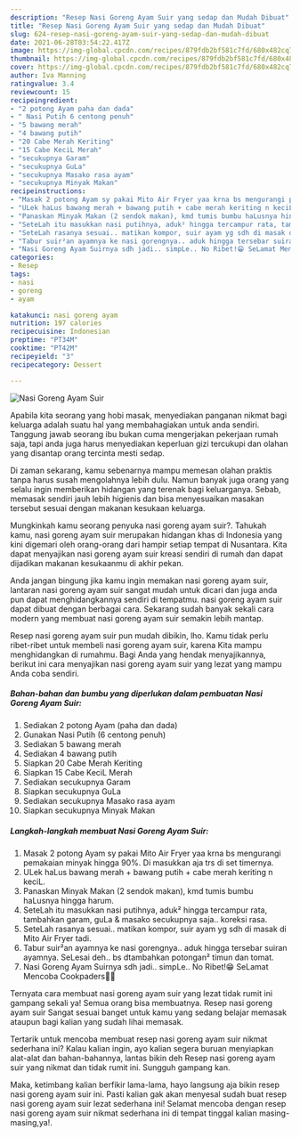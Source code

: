 ```yaml
---
description: "Resep Nasi Goreng Ayam Suir yang sedap dan Mudah Dibuat"
title: "Resep Nasi Goreng Ayam Suir yang sedap dan Mudah Dibuat"
slug: 624-resep-nasi-goreng-ayam-suir-yang-sedap-dan-mudah-dibuat
date: 2021-06-28T03:54:22.417Z
image: https://img-global.cpcdn.com/recipes/879fdb2bf581c7fd/680x482cq70/nasi-goreng-ayam-suir-foto-resep-utama.jpg
thumbnail: https://img-global.cpcdn.com/recipes/879fdb2bf581c7fd/680x482cq70/nasi-goreng-ayam-suir-foto-resep-utama.jpg
cover: https://img-global.cpcdn.com/recipes/879fdb2bf581c7fd/680x482cq70/nasi-goreng-ayam-suir-foto-resep-utama.jpg
author: Iva Manning
ratingvalue: 3.4
reviewcount: 15
recipeingredient:
- "2 potong Ayam paha dan dada"
- " Nasi Putih 6 centong penuh"
- "5 bawang merah"
- "4 bawang putih"
- "20 Cabe Merah Keriting"
- "15 Cabe KeciL Merah"
- "secukupnya Garam"
- "secukupnya GuLa"
- "secukupnya Masako rasa ayam"
- "secukupnya Minyak Makan"
recipeinstructions:
- "Masak 2 potong Ayam sy pakai Mito Air Fryer yaa krna bs mengurangi pemakaian minyak hingga 90%. Di masukkan aja trs di set timernya."
- "ULek haLus bawang merah + bawang putih + cabe merah keriting n keciL."
- "Panaskan Minyak Makan (2 sendok makan), kmd tumis bumbu haLusnya hingga harum."
- "SeteLah itu masukkan nasi putihnya, aduk² hingga tercampur rata, tambahkan garam, guLa &amp; masako secukupnya saja.. koreksi rasa."
- "SeteLah rasanya sesuai.. matikan kompor, suir ayam yg sdh di masak di Mito Air Fryer tadi."
- "Tabur suir²an ayamnya ke nasi gorengnya.. aduk hingga tersebar suiran ayamnya. SeLesai deh.. bs dtambahkan potongan² timun dan tomat."
- "Nasi Goreng Ayam Suirnya sdh jadi.. simpLe.. No Ribet!😁 SeLamat Mencoba Cookpaders🥰🤗"
categories:
- Resep
tags:
- nasi
- goreng
- ayam

katakunci: nasi goreng ayam 
nutrition: 197 calories
recipecuisine: Indonesian
preptime: "PT34M"
cooktime: "PT42M"
recipeyield: "3"
recipecategory: Dessert

---
```



![Nasi Goreng Ayam Suir](https://img-global.cpcdn.com/recipes/879fdb2bf581c7fd/680x482cq70/nasi-goreng-ayam-suir-foto-resep-utama.jpg)

Apabila kita seorang yang hobi masak, menyediakan panganan nikmat bagi keluarga adalah suatu hal yang membahagiakan untuk anda sendiri. Tanggung jawab seorang ibu bukan cuma mengerjakan pekerjaan rumah saja, tapi anda juga harus menyediakan keperluan gizi tercukupi dan olahan yang disantap orang tercinta mesti sedap.

Di zaman  sekarang, kamu sebenarnya mampu memesan olahan praktis tanpa harus susah mengolahnya lebih dulu. Namun banyak juga orang yang selalu ingin memberikan hidangan yang terenak bagi keluarganya. Sebab, memasak sendiri jauh lebih higienis dan bisa menyesuaikan masakan tersebut sesuai dengan makanan kesukaan keluarga. 



Mungkinkah kamu seorang penyuka nasi goreng ayam suir?. Tahukah kamu, nasi goreng ayam suir merupakan hidangan khas di Indonesia yang kini digemari oleh orang-orang dari hampir setiap tempat di Nusantara. Kita dapat menyajikan nasi goreng ayam suir kreasi sendiri di rumah dan dapat dijadikan makanan kesukaanmu di akhir pekan.

Anda jangan bingung jika kamu ingin memakan nasi goreng ayam suir, lantaran nasi goreng ayam suir sangat mudah untuk dicari dan juga anda pun dapat menghidangkannya sendiri di tempatmu. nasi goreng ayam suir dapat dibuat dengan berbagai cara. Sekarang sudah banyak sekali cara modern yang membuat nasi goreng ayam suir semakin lebih mantap.

Resep nasi goreng ayam suir pun mudah dibikin, lho. Kamu tidak perlu ribet-ribet untuk membeli nasi goreng ayam suir, karena Kita mampu menghidangkan di rumahmu. Bagi Anda yang hendak menyajikannya, berikut ini cara menyajikan nasi goreng ayam suir yang lezat yang mampu Anda coba sendiri.

<!--inarticleads1-->

##### Bahan-bahan dan bumbu yang diperlukan dalam pembuatan Nasi Goreng Ayam Suir:

1. Sediakan 2 potong Ayam (paha dan dada)
1. Gunakan  Nasi Putih (6 centong penuh)
1. Sediakan 5 bawang merah
1. Sediakan 4 bawang putih
1. Siapkan 20 Cabe Merah Keriting
1. Siapkan 15 Cabe KeciL Merah
1. Sediakan secukupnya Garam
1. Siapkan secukupnya GuLa
1. Sediakan secukupnya Masako rasa ayam
1. Siapkan secukupnya Minyak Makan




<!--inarticleads2-->

##### Langkah-langkah membuat Nasi Goreng Ayam Suir:

1. Masak 2 potong Ayam sy pakai Mito Air Fryer yaa krna bs mengurangi pemakaian minyak hingga 90%. Di masukkan aja trs di set timernya.
1. ULek haLus bawang merah + bawang putih + cabe merah keriting n keciL.
1. Panaskan Minyak Makan (2 sendok makan), kmd tumis bumbu haLusnya hingga harum.
1. SeteLah itu masukkan nasi putihnya, aduk² hingga tercampur rata, tambahkan garam, guLa &amp; masako secukupnya saja.. koreksi rasa.
1. SeteLah rasanya sesuai.. matikan kompor, suir ayam yg sdh di masak di Mito Air Fryer tadi.
1. Tabur suir²an ayamnya ke nasi gorengnya.. aduk hingga tersebar suiran ayamnya. SeLesai deh.. bs dtambahkan potongan² timun dan tomat.
1. Nasi Goreng Ayam Suirnya sdh jadi.. simpLe.. No Ribet!😁 SeLamat Mencoba Cookpaders🥰🤗




Ternyata cara membuat nasi goreng ayam suir yang lezat tidak rumit ini gampang sekali ya! Semua orang bisa membuatnya. Resep nasi goreng ayam suir Sangat sesuai banget untuk kamu yang sedang belajar memasak ataupun bagi kalian yang sudah lihai memasak.

Tertarik untuk mencoba membuat resep nasi goreng ayam suir nikmat sederhana ini? Kalau kalian ingin, ayo kalian segera buruan menyiapkan alat-alat dan bahan-bahannya, lantas bikin deh Resep nasi goreng ayam suir yang nikmat dan tidak rumit ini. Sungguh gampang kan. 

Maka, ketimbang kalian berfikir lama-lama, hayo langsung aja bikin resep nasi goreng ayam suir ini. Pasti kalian gak akan menyesal sudah buat resep nasi goreng ayam suir lezat sederhana ini! Selamat mencoba dengan resep nasi goreng ayam suir nikmat sederhana ini di tempat tinggal kalian masing-masing,ya!.

